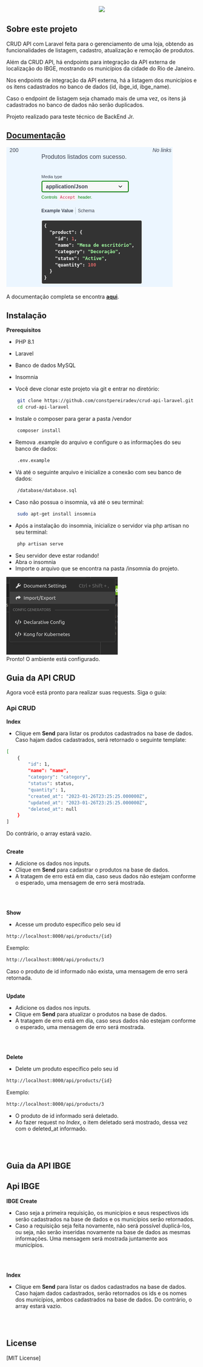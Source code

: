 <p align="center"><a href="https://laravel.com" target="_blank"><img src="https://raw.githubusercontent.com/laravel/art/master/logo-lockup/5%20SVG/2%20CMYK/1%20Full%20Color/laravel-logolockup-cmyk-red.svg" width="400"></a></p>

## Sobre este projeto

CRUD API com Laravel feita para o gerenciamento de uma loja, obtendo
as funcionalidades de listagem, cadastro, atualização e remoção
de produtos.

Além da CRUD API, há endpoints para integração da API externa de localização do IBGE, mostrando os municípios da cidade do Rio de Janeiro.

Nos endpoints de integração da API externa, há a listagem dos municípios e os itens cadastrados no banco de dados (id, ibge_id, ibge_name).

Caso o endpoint de listagem seja chamado mais de uma vez, os itens já cadastrados no banco de dados não serão duplicados.


Projeto realizado para teste técnico de BackEnd Jr.

## [**Documentação**](https://app.swaggerhub.com/apis/constpereiradev/crud-api-laravel/1.0.0#/default/)

<img src="/img/Opera Snapshot_2023-01-27_003937_app.swaggerhub.com.png"/>

A documentação completa se encontra [**aqui**](https://app.swaggerhub.com/apis/constpereiradev/crud-api-laravel/1.0.0#/default/).




## Instalação

**Prerequisitos**
- PHP 8.1
- Laravel
- Banco de dados MySQL
- Insomnia

- Você deve clonar este projeto via git e entrar no diretório:
```sh
    git clone https://github.com/constpereiradev/crud-api-laravel.git
    cd crud-api-laravel  
```
- Instale o composer para gerar a pasta /vendor

```sh
    composer install  
```

- Remova .example do arquivo e configure o as informações do seu banco de dados:
```sh
    .env.example
```

- Vá até o seguinte arquivo e inicialize a conexão com seu banco de dados:
```sh
    /database/database.sql
```

- Caso não possua o insomnia, vá até o seu terminal:
```sh
    sudo apt-get install insomnia
```

- Após a instalação do insomnia, inicialize o servidor via php artisan no seu terminal:
```sh
    php artisan serve
```

- Seu servidor deve estar rodando!
- Abra o insomnia
- Importe o arquivo que se encontra na pasta /insomnia do projeto.

<img src="/img/export.png"/>


<br>
Pronto! O ambiente está configurado.


## Guia da API CRUD

Agora você está pronto para realizar suas requests. Siga o guia:

### Api CRUD

**Index**
* Clique em **Send** para listar os produtos cadastrados na base de dados.
Caso hajam dados cadastrados, será retornado o seguinte template:

```sh
[
	{
		"id": 1,
		"name": "name",
		"category": "category",
		"status": status,
		"quantity": 1,
		"created_at": "2023-01-26T23:25:25.000000Z",
		"updated_at": "2023-01-26T23:25:25.000000Z",
		"deleted_at": null
	}
]
```
Do contrário, o array estará vazio.
<br>
<br>

**Create**
* Adicione os dados nos inputs.
* Clique em **Send** para cadastrar o produtos na base de dados.
* A tratagem de erro está em dia, caso seus dados não estejam conforme o esperado, uma mensagem de erro será mostrada.
<br>
<br>

**Show**
* Acesse um produto específico pelo seu id
```sh
http://localhost:8000/api/products/{id}
```
Exemplo:
```sh
http://localhost:8000/api/products/3
```
Caso o produto de id informado não exista, uma mensagem de erro será retornada.
<br>
<br>

**Update**
* Adicione os dados nos inputs.
* Clique em **Send** para atualizar o produtos na base de dados.
* A tratagem de erro está em dia, caso seus dados não estejam conforme o esperado, uma mensagem de erro será mostrada.
<br>
<br>

**Delete**
* Delete um produto específico pelo seu id
```sh
http://localhost:8000/api/products/{id}
```
Exemplo:
```sh
http://localhost:8000/api/products/3
```
* O produto de id informado será deletado.
* Ao fazer request no *Index*, o item deletado será mostrado, dessa vez com o deleted_at informado.
<br>
<br>

## Guia da API IBGE

## Api IBGE

**IBGE Create**
* Caso seja a primeira requisição, os municípios e seus respectivos ids serão cadastrados na base de dados e os municípios serão retornados.
* Caso a requisição seja feita novamente, não será possível duplicá-los, ou seja, não serão inseridas novamente na base de dados as mesmas informações. Uma mensagem será mostrada juntamente aos municípios.
<br>
<br>

**Index**
* Clique em **Send** para listar os dados cadastrados na base de dados.
Caso hajam dados cadastrados, serão retornados os ids e os nomes dos municípios, ambos cadastrados na base de dados. Do contrário, o array estará vazio.
<br>
<br>

## License

[MIT License]
